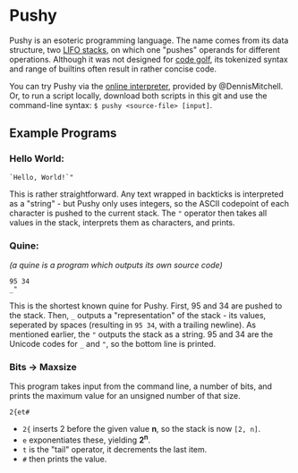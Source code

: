 # Pushy
Pushy is an esoteric programming language. The name comes from its data structure, two [LIFO stacks](https://en.wikipedia.org/wiki/Stack_(abstract_data_type)), on which one "pushes" operands for different operations. Although it was not designed for [code golf](https://en.wikipedia.org/wiki/Code_golf), its tokenized syntax and range of builtins often result in rather concise code.

You can try Pushy via the [online interpreter](https://tio.run/nexus/pushy), provided by @DennisMitchell. Or, to run a script locally, download both scripts in this git and use the command-line syntax: `$ pushy <source-file> [input]`.

## Example Programs

### Hello World:

    `Hello, World!`"
    
This is rather straightforward. Any text wrapped in backticks is interpreted as a "string" - but Pushy only uses integers, so the ASCII codepoint of each character is pushed to the current stack. The `"` operator then takes all values in the stack, interprets them as characters, and prints.

### Quine:

_(a quine is a program which outputs its own source code)_

    95 34
    _"
    
This is the shortest known quine for Pushy. First, 95 and 34 are pushed to the stack. Then, `_` outputs a "representation" of the stack - its values, seperated by spaces (resulting in `95 34`, with a trailing newline). As mentioned earlier, the `"` outputs the stack as a string. 95 and 34 are the Unicode codes for `_` and `"`, so the bottom line is printed.

### Bits -> Maxsize

This program takes input from the command line, a number of bits, and prints the maximum value for an unsigned number of that size.

    2{et#

- `2{` inserts 2 before the given value **n**, so the stack is now `[2, n]`.
- `e` exponentiates these, yielding **2<sup>n</sup>**. 
- `t` is the "tail" operator, it decrements the last item.
- `#` then prints the value.
    

